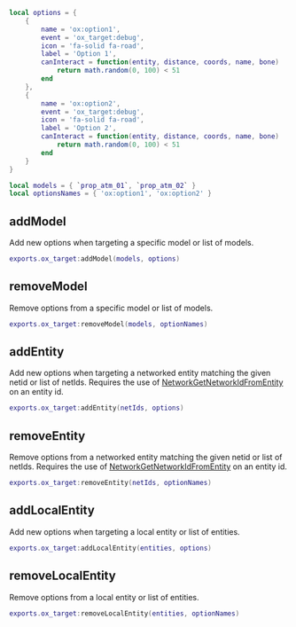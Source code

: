 ```lua
local options = {
    {
        name = 'ox:option1',
        event = 'ox_target:debug',
        icon = 'fa-solid fa-road',
        label = 'Option 1',
        canInteract = function(entity, distance, coords, name, bone)
            return math.random(0, 100) < 51
        end
    },
    {
        name = 'ox:option2',
        event = 'ox_target:debug',
        icon = 'fa-solid fa-road',
        label = 'Option 2',
        canInteract = function(entity, distance, coords, name, bone)
            return math.random(0, 100) < 51
        end
    }
}

local models = { `prop_atm_01`, `prop_atm_02` }
local optionsNames = { 'ox:option1', 'ox:option2' }
```

## addModel

Add new options when targeting a specific model or list of models.

```lua
exports.ox_target:addModel(models, options)
```

## removeModel

Remove options from a specific model or list of models.

```lua
exports.ox_target:removeModel(models, optionNames)
```

## addEntity

Add new options when targeting a networked entity matching the given netid or list of netIds.
Requires the use of [NetworkGetNetworkIdFromEntity](https://docs.fivem.net/natives/?_0x9E35DAB6) on an entity id.

```lua
exports.ox_target:addEntity(netIds, options)
```

## removeEntity

Remove options from a networked entity matching the given netid or list of netIds.
Requires the use of [NetworkGetNetworkIdFromEntity](https://docs.fivem.net/natives/?_0x9E35DAB6) on an entity id.

```lua
exports.ox_target:removeEntity(netIds, optionNames)
```

## addLocalEntity

Add new options when targeting a local entity or list of entities.

```lua
exports.ox_target:addLocalEntity(entities, options)
```

## removeLocalEntity

Remove options from a local entity or list of entities.

```lua
exports.ox_target:removeLocalEntity(entities, optionNames)
```
